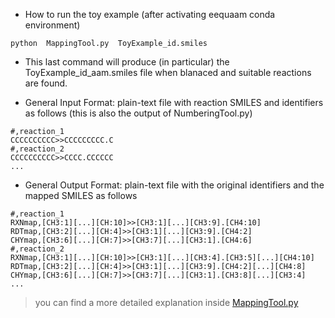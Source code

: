 - How to run the toy example (after activating eequaam conda environment)<br/>

```
python  MappingTool.py  ToyExample_id.smiles
```

- This last command will produce (in particular) the ToyExample_id_aam.smiles file when blanaced and suitable reactions are found.<br/>


- General Input Format: plain-text file with reaction SMILES and identifiers as follows (this is also the output of NumberingTool.py)<br/>

```
#,reaction_1
CCCCCCCCCC>>CCCCCCCCC.C
#,reaction_2
CCCCCCCCCC>>CCCC.CCCCCC
...
```

- General Output Format: plain-text file with the original identifiers and the mapped SMILES as follows<br/>

```
#,reaction_1
RXNmap,[CH3:1][...][CH:10]>>[CH3:1][...][CH3:9].[CH4:10]
RDTmap,[CH3:2][...][CH:4]>>[CH3:1][...][CH3:9].[CH4:2]
CHYmap,[CH3:6][...][CH:7]>>[CH3:7][...][CH3:1].[CH4:6]
#,reaction_2
RXNmap,[CH3:1][...][CH:10]>>[CH3:1][...][CH3:4].[CH3:5][...][CH4:10]
RDTmap,[CH3:2][...][CH:4]>>[CH3:1][...][CH3:9].[CH4:2][...][CH4:8]
CHYmap,[CH3:6][...][CH:7]>>[CH3:7][...][CH3:1].[CH3:8][...][CH3:4]
...
```

> you can find a more detailed explanation inside <a href="./MappingTool.py">MappingTool.py</a>